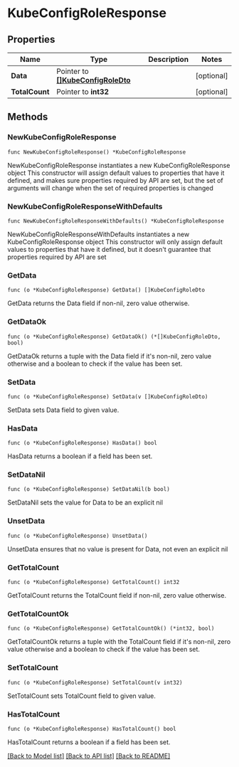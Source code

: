 # KubeConfigRoleResponse

## Properties

Name | Type | Description | Notes
------------ | ------------- | ------------- | -------------
**Data** | Pointer to [**[]KubeConfigRoleDto**](KubeConfigRoleDto.md) |  | [optional] 
**TotalCount** | Pointer to **int32** |  | [optional] 

## Methods

### NewKubeConfigRoleResponse

`func NewKubeConfigRoleResponse() *KubeConfigRoleResponse`

NewKubeConfigRoleResponse instantiates a new KubeConfigRoleResponse object
This constructor will assign default values to properties that have it defined,
and makes sure properties required by API are set, but the set of arguments
will change when the set of required properties is changed

### NewKubeConfigRoleResponseWithDefaults

`func NewKubeConfigRoleResponseWithDefaults() *KubeConfigRoleResponse`

NewKubeConfigRoleResponseWithDefaults instantiates a new KubeConfigRoleResponse object
This constructor will only assign default values to properties that have it defined,
but it doesn't guarantee that properties required by API are set

### GetData

`func (o *KubeConfigRoleResponse) GetData() []KubeConfigRoleDto`

GetData returns the Data field if non-nil, zero value otherwise.

### GetDataOk

`func (o *KubeConfigRoleResponse) GetDataOk() (*[]KubeConfigRoleDto, bool)`

GetDataOk returns a tuple with the Data field if it's non-nil, zero value otherwise
and a boolean to check if the value has been set.

### SetData

`func (o *KubeConfigRoleResponse) SetData(v []KubeConfigRoleDto)`

SetData sets Data field to given value.

### HasData

`func (o *KubeConfigRoleResponse) HasData() bool`

HasData returns a boolean if a field has been set.

### SetDataNil

`func (o *KubeConfigRoleResponse) SetDataNil(b bool)`

 SetDataNil sets the value for Data to be an explicit nil

### UnsetData
`func (o *KubeConfigRoleResponse) UnsetData()`

UnsetData ensures that no value is present for Data, not even an explicit nil
### GetTotalCount

`func (o *KubeConfigRoleResponse) GetTotalCount() int32`

GetTotalCount returns the TotalCount field if non-nil, zero value otherwise.

### GetTotalCountOk

`func (o *KubeConfigRoleResponse) GetTotalCountOk() (*int32, bool)`

GetTotalCountOk returns a tuple with the TotalCount field if it's non-nil, zero value otherwise
and a boolean to check if the value has been set.

### SetTotalCount

`func (o *KubeConfigRoleResponse) SetTotalCount(v int32)`

SetTotalCount sets TotalCount field to given value.

### HasTotalCount

`func (o *KubeConfigRoleResponse) HasTotalCount() bool`

HasTotalCount returns a boolean if a field has been set.


[[Back to Model list]](../README.md#documentation-for-models) [[Back to API list]](../README.md#documentation-for-api-endpoints) [[Back to README]](../README.md)


